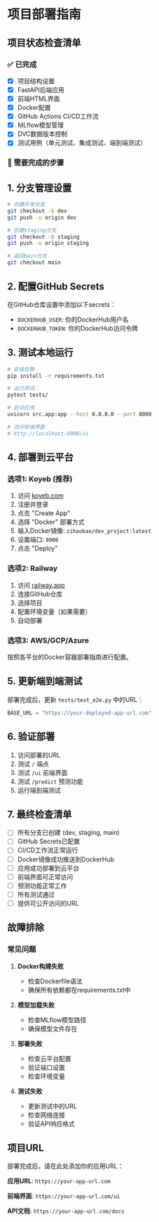 # 项目部署指南

## 项目状态检查清单

### ✅ 已完成
- [x] 项目结构设置
- [x] FastAPI后端应用
- [x] 前端HTML界面
- [x] Docker配置
- [x] GitHub Actions CI/CD工作流
- [x] MLflow模型管理
- [x] DVC数据版本控制
- [x] 测试用例（单元测试、集成测试、端到端测试）

### 🔄 需要完成的步骤

## 1. 分支管理设置

```bash
# 创建开发分支
git checkout -b dev
git push -u origin dev

# 创建staging分支
git checkout -b staging
git push -u origin staging

# 返回main分支
git checkout main
```

## 2. 配置GitHub Secrets

在GitHub仓库设置中添加以下secrets：

- `DOCKERHUB_USER`: 你的DockerHub用户名
- `DOCKERHUB_TOKEN`: 你的DockerHub访问令牌

## 3. 测试本地运行

```bash
# 安装依赖
pip install -r requirements.txt

# 运行测试
pytest tests/

# 启动应用
uvicorn src.app:app --host 0.0.0.0 --port 8000

# 访问前端界面
# http://localhost:8000/ui
```

## 4. 部署到云平台

### 选项1: Koyeb (推荐)

1. 访问 [koyeb.com](https://koyeb.com)
2. 注册并登录
3. 点击 "Create App"
4. 选择 "Docker" 部署方式
5. 输入Docker镜像: `zihaobao/dev_project:latest`
6. 设置端口: `8000`
7. 点击 "Deploy"

### 选项2: Railway

1. 访问 [railway.app](https://railway.app)
2. 连接GitHub仓库
3. 选择项目
4. 配置环境变量（如果需要）
5. 自动部署

### 选项3: AWS/GCP/Azure

按照各平台的Docker容器部署指南进行配置。

## 5. 更新端到端测试

部署完成后，更新 `tests/test_e2e.py` 中的URL：

```python
BASE_URL = "https://your-deployed-app-url.com"
```

## 6. 验证部署

1. 访问部署的URL
2. 测试 `/` 端点
3. 测试 `/ui` 前端界面
4. 测试 `/predict` 预测功能
5. 运行端到端测试

## 7. 最终检查清单

- [ ] 所有分支已创建 (dev, staging, main)
- [ ] GitHub Secrets已配置
- [ ] CI/CD工作流正常运行
- [ ] Docker镜像成功推送到DockerHub
- [ ] 应用成功部署到云平台
- [ ] 前端界面可正常访问
- [ ] 预测功能正常工作
- [ ] 所有测试通过
- [ ] 提供可公开访问的URL

## 故障排除

### 常见问题

1. **Docker构建失败**
   - 检查Dockerfile语法
   - 确保所有依赖都在requirements.txt中

2. **模型加载失败**
   - 检查MLflow模型路径
   - 确保模型文件存在

3. **部署失败**
   - 检查云平台配置
   - 验证端口设置
   - 检查环境变量

4. **测试失败**
   - 更新测试中的URL
   - 检查网络连接
   - 验证API响应格式

## 项目URL

部署完成后，请在此处添加你的应用URL：

**应用URL**: `https://your-app-url.com`

**前端界面**: `https://your-app-url.com/ui`

**API文档**: `https://your-app-url.com/docs` 